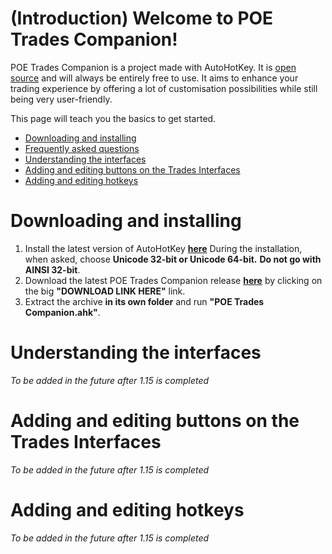 # (Introduction) Welcome to POE Trades Companion!  
POE Trades Companion is a project made with AutoHotKey. It is [open source](https://github.com/lemasato/POE-Trades-Companion) and will always be entirely free to use. It aims to enhance your trading experience by offering a lot of customisation possibilities while still being very user-friendly.  

This page will teach you the basics to get started.  

- [Downloading and installing](#downloading-and-installing)  
- [Frequently asked questions](https://lemasato.github.io/POE-Trades-Companion/faq)  
- [Understanding the interfaces](#understanding-the-interfaces)  
- [Adding and editing buttons on the Trades Interfaces](#adding-and-editing-buttons-on-the-trades-interfaces)  
- [Adding and editing hotkeys](#adding-and-editing-hotkeys)  

# Downloading and installing
1. Install the latest version of AutoHotKey [**here**](https://www.autohotkey.com/download/ahk-install.exe)
During the installation, when asked, choose **Unicode 32-bit or Unicode 64-bit.** **Do not go with AINSI 32-bit**.
2. Download the latest POE Trades Companion release [**here**](https://github.com/lemasato/POE-Trades-Companion/releases) by clicking on the big **"DOWNLOAD LINK HERE"** link.
3. Extract the archive **in its own folder** and run **"POE Trades Companion.ahk"**.

# Understanding the interfaces
*To be added in the future after 1.15 is completed*

# Adding and editing buttons on the Trades Interfaces
*To be added in the future after 1.15 is completed*

# Adding and editing hotkeys
*To be added in the future after 1.15 is completed*



<!--
## Welcome to GitHub Pages

You can use the [editor on GitHub](https://github.com/lemasato/POE-Trades-Companion/edit/master/docs/index.md) to maintain and preview the content for your website in Markdown files.

Whenever you commit to this repository, GitHub Pages will run [Jekyll](https://jekyllrb.com/) to rebuild the pages in your site, from the content in your Markdown files.

### Markdown

Markdown is a lightweight and easy-to-use syntax for styling your writing. It includes conventions for

```markdown
Syntax highlighted code block

# Header 1
## Header 2
### Header 3

- Bulleted
- List

1. Numbered
2. List

**Bold** and _Italic_ and `Code` text

[Link](url) and ![Image](src)
```

For more details see [GitHub Flavored Markdown](https://guides.github.com/features/mastering-markdown/).

### Jekyll Themes

Your Pages site will use the layout and styles from the Jekyll theme you have selected in your [repository settings](https://github.com/lemasato/POE-Trades-Companion/settings). The name of this theme is saved in the Jekyll `_config.yml` configuration file.

### Support or Contact

Having trouble with Pages? Check out our [documentation](https://help.github.com/categories/github-pages-basics/) or [contact support](https://github.com/contact) and we’ll help you sort it out.
-->
